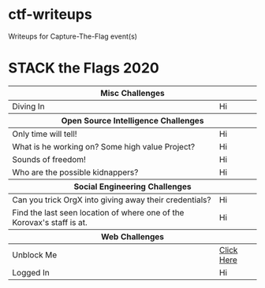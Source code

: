 # ctf-writeups
Writeups for Capture-The-Flag event(s)

<div>
  <h1>STACK the Flags 2020</h1>
  <table>
    <thead>
      <tr><th colspan="2">Misc Challenges</th></tr>
    </thead>
    <tbody>
      <tr>
        <td>Diving In</td><td>Hi</td>
      </tr>
    </tbody>
    <thead>
      <tr><th colspan="2">Open Source Intelligence Challenges</th></tr>
    </thead>
    <tbody>
      <tr>
        <td>Only time will tell!</td><td>Hi</td>
      </tr>
      <tr>
        <td>What is he working on? Some high value Project?</td><td>Hi</td>
      </tr>
      <tr>
        <td>Sounds of freedom!</td><td>Hi</td>
      </tr>
      <tr>
        <td>Who are the possible kidnappers?</td><td>Hi</td>
      </tr>
    </tbody>
    <thead>
      <tr><th colspan="2">Social Engineering Challenges</th></tr>
    </thead>
    <tbody>
      <tr>
        <td>Can you trick OrgX into giving away their credentials?</td><td>Hi</td>
      </tr>
      <tr>
        <td>Find the last seen location of where one of the Korovax's staff is at.</td><td>Hi</td>
      </tr>
    </tbody>
    <thead>
      <tr><th colspan="2">Web Challenges</th></tr>
    </thead>
    <tbody>
      <tr>
        <td>Unblock Me</td><td><a href="https://github.com/eclipsedfish/ctf-writeups/tree/main/stack%20the%20flags%202020/web%20challenges/unblock%20me">Click Here</td>
      </tr>
      <tr>
        <td>Logged In</td><td>Hi</td>
      </tr>
    </tbody>
  
  </table>
</div>
 
